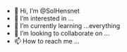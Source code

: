 - 👋 Hi, I’m @SolHensnet
- 👀 I’m interested in ...
- 🌱 I’m currently learning ...everything
- 💞️ I’m looking to collaborate on ...
- 📫 How to reach me ...

<!---
SolHensnet/SolHensnet is a ✨ special ✨ repository because its `README.md` (this file) appears on your GitHub profile.
You can click the Preview link to take a look at your changes.
--->
